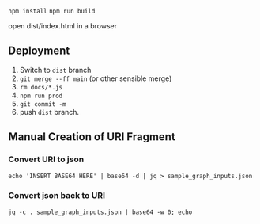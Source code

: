 


`npm install`
`npm run build`

open dist/index.html in a browser



## Deployment

1. Switch to `dist` branch
2. `git merge --ff main` (or other sensible merge)
3. `rm docs/*.js`
4. `npm run prod`
5. `git commit -m`
6. push `dist` branch.

## Manual Creation of URI Fragment

### Convert URI to json
`echo 'INSERT BASE64 HERE' | base64 -d | jq > sample_graph_inputs.json`

### Convert json back to URI
`jq -c . sample_graph_inputs.json | base64 -w 0; echo`
